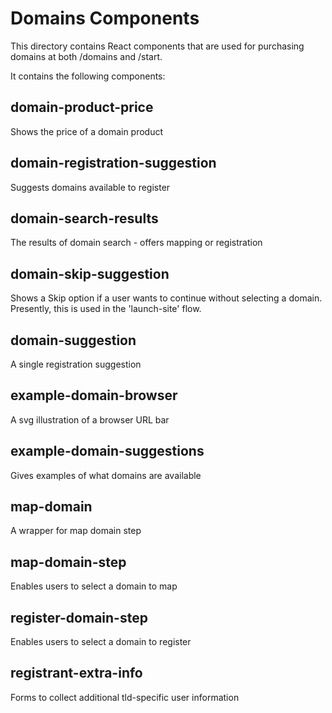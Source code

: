 # Domains Components

This directory contains React components that are used for purchasing domains at both /domains and /start.

It contains the following components:

## domain-product-price

Shows the price of a domain product

## domain-registration-suggestion

Suggests domains available to register

## domain-search-results

The results of domain search - offers mapping or registration

## domain-skip-suggestion

Shows a Skip option if a user wants to continue without selecting a domain.
Presently, this is used in the 'launch-site' flow.

## domain-suggestion

A single registration suggestion

## example-domain-browser

A svg illustration of a browser URL bar

## example-domain-suggestions

Gives examples of what domains are available

## map-domain

A wrapper for map domain step

## map-domain-step

Enables users to select a domain to map

## register-domain-step

Enables users to select a domain to register

## registrant-extra-info

Forms to collect additional tld-specific user information
